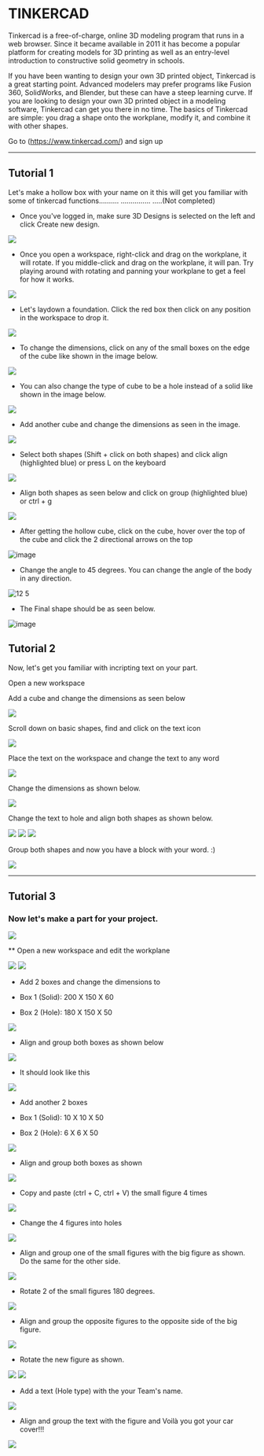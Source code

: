# TINKERCAD

Tinkercad is a free-of-charge, online 3D modeling program that runs in a web browser. Since it became available in 2011 it has become a popular platform for creating models for 3D printing as well as an entry-level introduction to constructive solid geometry in schools.

If you have been wanting to design your own 3D printed object, Tinkercad is a great starting point. Advanced modelers may prefer programs like Fusion 360, SolidWorks, and Blender, but these can have a steep learning curve. If you are looking to design your own 3D printed object in a modeling software, Tinkercad can get you there in no time.
The basics of Tinkercad are simple: you drag a shape onto the workplane, modify it, and combine it with other shapes.

Go to (https://www.tinkercad.com/) and sign up

***
## Tutorial 1
Let's make a hollow box with your name on it this will get you familiar with some of tinkercad functions..........
...............
.....(Not completed)
* Once you've logged in, make sure 3D Designs is selected on the left and click Create new design.

![](images/TinkerSS/1.png)

* Once you open a workspace, right-click and drag on the workplane, it will rotate. If you middle-click and drag on the workplane, it will pan. Try playing around with rotating and panning your workplane to get a feel for how it works.

![](images/TinkerSS/2.PNG)

* Let's laydown a foundation. Click the red box then click on any position in the workspace to drop it.

![](images/TinkerSS/3.PNG)

* To change the dimensions, click on any of the small boxes on the edge of the cube like shown in the image below.

![](images/TinkerSS/4.PNG)

* You can also change the type of cube to be a hole instead of a solid like shown in the image below.

![](images/TinkerSS/5.PNG)

* Add another cube and change the dimensions as seen in the image.

![](images/TinkerSS/6.PNG)

* Select both shapes (Shift + click on both shapes) and click align (highlighted blue) or press L on the keyboard

![](images/TinkerSS/8.PNG)

* Align both shapes as seen below and click on group (highlighted blue) or ctrl + g

![](images/TinkerSS/9.PNG)

* After getting the hollow cube, click on the cube, hover over the top of the cube and click the 2 directional arrows on the top

![image](https://user-images.githubusercontent.com/97108621/166139689-9a4986b9-f663-45c0-b06e-aedcff4be20b.png)

* Change the angle to 45 degrees. You can change the angle of the body in any direction.

![12 5](https://user-images.githubusercontent.com/97108621/166139635-3f68693c-2e00-4414-bea8-d07177f4e8b6.PNG)

* The Final shape should be as seen below.

![image](https://user-images.githubusercontent.com/97108621/166139516-8c2ddaaa-e14b-43e1-abb4-7f55df327ee6.png)



## Tutorial 2
Now, let's get you familiar with incripting text on your part.

Open a new workspace

Add a cube and change the dimensions as seen below

![](images/TinkerSS/16.PNG)

Scroll down on basic shapes, find and click on the text icon

![](images/TinkerSS/17.PNG)

Place the text on the workspace and change the text to any word

![](images/TinkerSS/19.PNG)

Change the dimensions as shown below.

![](images/TinkerSS/20.PNG)

Change the text to hole and align both shapes as shown below.

![](images/TinkerSS/23.PNG)
![](images/TinkerSS/24.PNG)
![](images/TinkerSS/25.PNG)

Group both shapes and now you have a block with your word. :)

![](images/TinkerSS/27.PNG)

***
## Tutorial 3

### Now let's make a part for your project.

![](images/TinkerSS/52.PNG)

** Open a new workspace and edit the workplane

![](images/TinkerSS/28.PNG)
![](images/TinkerSS/29.PNG)

* Add 2 boxes and change the dimensions to 

* Box 1 (Solid): 200 X 150 X 60

* Box 2 (Hole): 180 X 150 X 50

![](images/TinkerSS/34.PNG)

* Align and group both boxes as shown below

![](images/TinkerSS/35.PNG)

* It should look like this

![](images/TinkerSS/36.PNG)

* Add another 2 boxes 

* Box 1 (Solid): 10 X 10 X 50

* Box 2 (Hole): 6 X 6 X 50

![](images/TinkerSS/38.PNG)

* Align and group both boxes as shown

![](images/TinkerSS/39.PNG)

* Copy and paste (ctrl + C, ctrl + V) the small figure 4 times

![](images/TinkerSS/42.PNG)

* Change the 4 figures into holes

![](images/TinkerSS/43.PNG)

* Align and group one of the small figures with the big figure as shown. Do the same for the other side.

![](images/TinkerSS/44.PNG)

* Rotate 2 of the small figures 180 degrees.

![](images/TinkerSS/46.PNG)

* Align and group the opposite figures to the opposite side of the big figure.

![](images/TinkerSS/47.PNG)

* Rotate the new figure as shown.

![](images/TinkerSS/48.PNG)
![](images/TinkerSS/49.PNG)

* Add a text (Hole type) with the your Team's name.

![](images/TinkerSS/50.PNG)

* Align and group the text with the figure and Voilà you got your car cover!!!

![](images/TinkerSS/52.PNG)
